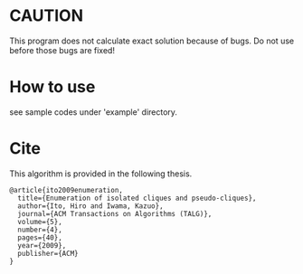 # CAUTION
This program does not calculate exact solution because of bugs. Do not use before those bugs are fixed!

# How to use
see sample codes under 'example' directory.

# Cite
This algorithm is provided in the following thesis.

    @article{ito2009enumeration,
      title={Enumeration of isolated cliques and pseudo-cliques},
      author={Ito, Hiro and Iwama, Kazuo},
      journal={ACM Transactions on Algorithms (TALG)},
      volume={5},
      number={4},
      pages={40},
      year={2009},
      publisher={ACM}
    }